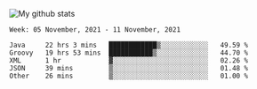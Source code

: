 ![My github stats](https://github-readme-stats.vercel.app/api?username=romvoid95&theme=gruvbox&include_all_commits=true&show_icons=true")

<!--START_SECTION:waka-->
```text
Week: 05 November, 2021 - 11 November, 2021

Java     22 hrs 3 mins   ████████████▒░░░░░░░░░░░░   49.59 % 
Groovy   19 hrs 53 mins  ███████████▒░░░░░░░░░░░░░   44.70 % 
XML      1 hr            ▓░░░░░░░░░░░░░░░░░░░░░░░░   02.26 % 
JSON     39 mins         ▒░░░░░░░░░░░░░░░░░░░░░░░░   01.48 % 
Other    26 mins         ▒░░░░░░░░░░░░░░░░░░░░░░░░   01.00 % 
```
<!--END_SECTION:waka-->
